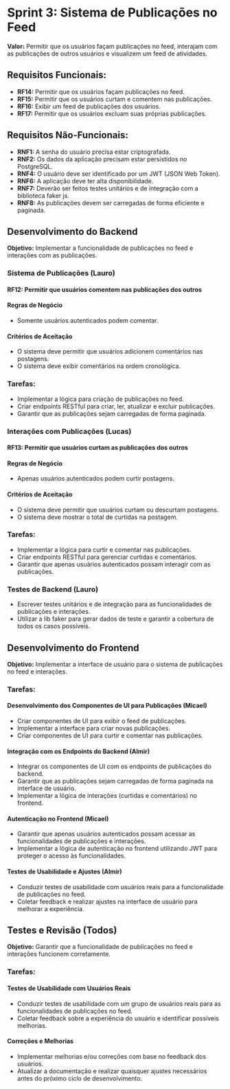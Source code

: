 # Sprint 3: Sistema de Publicações no Feed

**Valor:** Permitir que os usuários façam publicações no feed, interajam com as publicações de outros usuários e visualizem um feed de atividades.

## Requisitos Funcionais:
- **RF14:** Permitir que os usuários façam publicações no feed.
- **RF15:** Permitir que os usuários curtam e comentem nas publicações.
- **RF16:** Exibir um feed de publicações dos usuários.
- **RF17:** Permitir que os usuários excluam suas próprias publicações.

## Requisitos Não-Funcionais:
- **RNF1:** A senha do usuário precisa estar criptografada.
- **RNF2:** Os dados da aplicação precisam estar persistidos no PostgreSQL.
- **RNF4:** O usuário deve ser identificado por um JWT (JSON Web Token).
- **RNF6:** A aplicação deve ter alta disponibilidade.
- **RNF7:** Deverão ser feitos testes unitários e de integração com a biblioteca faker js.
- **RNF8:** As publicações devem ser carregadas de forma eficiente e paginada.

## Desenvolvimento do Backend
**Objetivo:** Implementar a funcionalidade de publicações no feed e interações com as publicações.


### Sistema de Publicações (Lauro)

#### RF12: Permitir que usuários comentem nas publicações dos outros

#### Regras de Negócio

- Somente usuários autenticados podem comentar.

#### Critérios de Aceitação

- O sistema deve permitir que usuários adicionem comentários nas postagens.
- O sistema deve exibir comentários na ordem cronológica.

### Tarefas:

- Implementar a lógica para criação de publicações no feed.
- Criar endpoints RESTful para criar, ler, atualizar e excluir publicações.
- Garantir que as publicações sejam carregadas de forma paginada.

### Interações com Publicações (Lucas)

#### RF13: Permitir que usuários curtam as publicações dos outros

#### Regras de Negócio

- Apenas usuários autenticados podem curtir postagens.

#### Critérios de Aceitação

- O sistema deve permitir que usuários curtam ou descurtam postagens.
- O sistema deve mostrar o total de curtidas na postagem.

### Tarefas:

- Implementar a lógica para curtir e comentar nas publicações.
- Criar endpoints RESTful para gerenciar curtidas e comentários.
- Garantir que apenas usuários autenticados possam interagir com as publicações.

### Testes de Backend (Lauro)
- Escrever testes unitários e de integração para as funcionalidades de publicações e interações.
- Utilizar a lib faker para gerar dados de teste e garantir a cobertura de todos os casos possíveis.

## Desenvolvimento do Frontend
**Objetivo:** Implementar a interface de usuário para o sistema de publicações no feed e interações.

### Tarefas:
#### Desenvolvimento dos Componentes de UI para Publicações (Micael)
- Criar componentes de UI para exibir o feed de publicações.
- Implementar a interface para criar novas publicações.
- Criar componentes de UI para curtir e comentar nas publicações.

#### Integração com os Endpoints do Backend (Almir)
- Integrar os componentes de UI com os endpoints de publicações do backend.
- Garantir que as publicações sejam carregadas de forma paginada na interface de usuário.
- Implementar a lógica de interações (curtidas e comentários) no frontend.

#### Autenticação no Frontend (Micael)
- Garantir que apenas usuários autenticados possam acessar as funcionalidades de publicações e interações.
- Implementar a lógica de autenticação no frontend utilizando JWT para proteger o acesso às funcionalidades.

#### Testes de Usabilidade e Ajustes (Almir)
- Conduzir testes de usabilidade com usuários reais para a funcionalidade de publicações no feed.
- Coletar feedback e realizar ajustes na interface de usuário para melhorar a experiência.

## Testes e Revisão (Todos)
**Objetivo:** Garantir que a funcionalidade de publicações no feed e interações funcionem corretamente.

### Tarefas:

#### Testes de Usabilidade com Usuários Reais
- Conduzir testes de usabilidade com um grupo de usuários reais para as funcionalidades de publicações no feed.
- Coletar feedback sobre a experiência do usuário e identificar possíveis melhorias.

#### Correções e Melhorias
- Implementar melhorias e/ou correções com base no feedback dos usuários.
- Atualizar a documentação e realizar quaisquer ajustes necessários antes do próximo ciclo de desenvolvimento.
